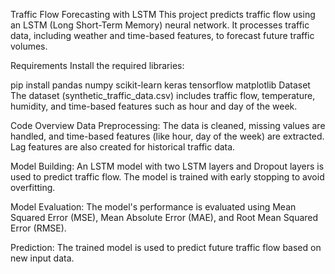 Traffic Flow Forecasting with LSTM
This project predicts traffic flow using an LSTM (Long Short-Term Memory) neural network. It processes traffic data, including weather and time-based features, to forecast future traffic volumes.

Requirements
Install the required libraries:

pip install pandas numpy scikit-learn keras tensorflow matplotlib
Dataset
The dataset (synthetic_traffic_data.csv) includes traffic flow, temperature, humidity, and time-based features such as hour and day of the week.

Code Overview
Data Preprocessing: The data is cleaned, missing values are handled, and time-based features (like hour, day of the week) are extracted. Lag features are also created for historical traffic data.

Model Building: An LSTM model with two LSTM layers and Dropout layers is used to predict traffic flow. The model is trained with early stopping to avoid overfitting.

Model Evaluation: The model's performance is evaluated using Mean Squared Error (MSE), Mean Absolute Error (MAE), and Root Mean Squared Error (RMSE).

Prediction: The trained model is used to predict future traffic flow based on new input data.

